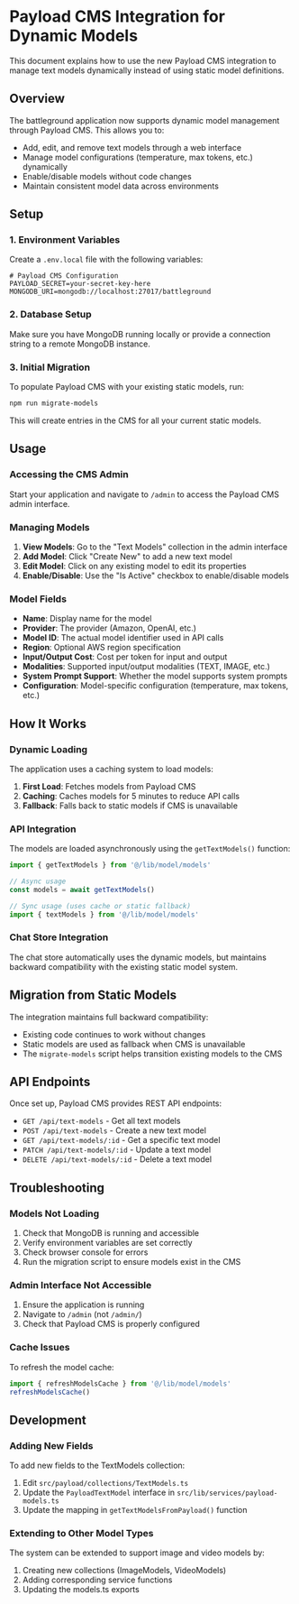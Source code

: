 # Payload CMS Integration for Dynamic Models

This document explains how to use the new Payload CMS integration to manage text models dynamically instead of using static model definitions.

## Overview

The battleground application now supports dynamic model management through Payload CMS. This allows you to:

- Add, edit, and remove text models through a web interface
- Manage model configurations (temperature, max tokens, etc.) dynamically
- Enable/disable models without code changes
- Maintain consistent model data across environments

## Setup

### 1. Environment Variables

Create a `.env.local` file with the following variables:

```env
# Payload CMS Configuration
PAYLOAD_SECRET=your-secret-key-here
MONGODB_URI=mongodb://localhost:27017/battleground
```

### 2. Database Setup

Make sure you have MongoDB running locally or provide a connection string to a remote MongoDB instance.

### 3. Initial Migration

To populate Payload CMS with your existing static models, run:

```bash
npm run migrate-models
```

This will create entries in the CMS for all your current static models.

## Usage

### Accessing the CMS Admin

Start your application and navigate to `/admin` to access the Payload CMS admin interface.

### Managing Models

1. **View Models**: Go to the "Text Models" collection in the admin interface
2. **Add Model**: Click "Create New" to add a new text model
3. **Edit Model**: Click on any existing model to edit its properties
4. **Enable/Disable**: Use the "Is Active" checkbox to enable/disable models

### Model Fields

- **Name**: Display name for the model
- **Provider**: The provider (Amazon, OpenAI, etc.)
- **Model ID**: The actual model identifier used in API calls
- **Region**: Optional AWS region specification
- **Input/Output Cost**: Cost per token for input and output
- **Modalities**: Supported input/output modalities (TEXT, IMAGE, etc.)
- **System Prompt Support**: Whether the model supports system prompts
- **Configuration**: Model-specific configuration (temperature, max tokens, etc.)

## How It Works

### Dynamic Loading

The application uses a caching system to load models:

1. **First Load**: Fetches models from Payload CMS
2. **Caching**: Caches models for 5 minutes to reduce API calls  
3. **Fallback**: Falls back to static models if CMS is unavailable

### API Integration

The models are loaded asynchronously using the `getTextModels()` function:

```typescript
import { getTextModels } from '@/lib/model/models'

// Async usage
const models = await getTextModels()

// Sync usage (uses cache or static fallback)
import { textModels } from '@/lib/model/models'
```

### Chat Store Integration

The chat store automatically uses the dynamic models, but maintains backward compatibility with the existing static model system.

## Migration from Static Models

The integration maintains full backward compatibility:

- Existing code continues to work without changes
- Static models are used as fallback when CMS is unavailable
- The `migrate-models` script helps transition existing models to the CMS

## API Endpoints

Once set up, Payload CMS provides REST API endpoints:

- `GET /api/text-models` - Get all text models
- `POST /api/text-models` - Create a new text model
- `GET /api/text-models/:id` - Get a specific text model
- `PATCH /api/text-models/:id` - Update a text model
- `DELETE /api/text-models/:id` - Delete a text model

## Troubleshooting

### Models Not Loading

1. Check that MongoDB is running and accessible
2. Verify environment variables are set correctly
3. Check browser console for errors
4. Run the migration script to ensure models exist in the CMS

### Admin Interface Not Accessible

1. Ensure the application is running
2. Navigate to `/admin` (not `/admin/`)
3. Check that Payload CMS is properly configured

### Cache Issues

To refresh the model cache:

```typescript
import { refreshModelsCache } from '@/lib/model/models'
refreshModelsCache()
```

## Development

### Adding New Fields

To add new fields to the TextModels collection:

1. Edit `src/payload/collections/TextModels.ts`
2. Update the `PayloadTextModel` interface in `src/lib/services/payload-models.ts`
3. Update the mapping in `getTextModelsFromPayload()` function

### Extending to Other Model Types

The system can be extended to support image and video models by:

1. Creating new collections (ImageModels, VideoModels)
2. Adding corresponding service functions
3. Updating the models.ts exports